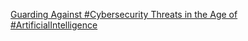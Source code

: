 [Guarding Against #Cybersecurity Threats in the Age of #ArtificialIntelligence](https://qi.tc/qi/115327)